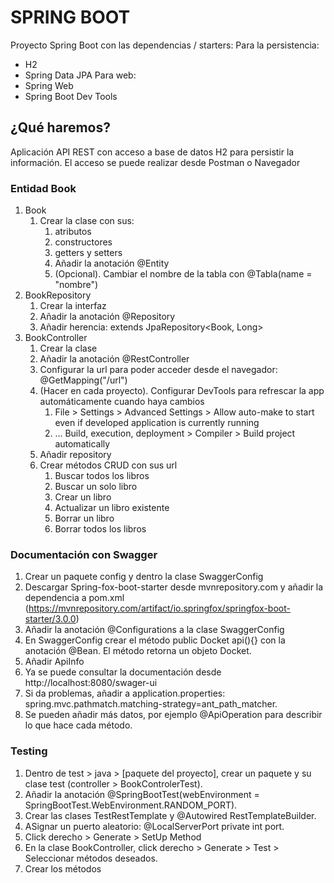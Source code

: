 # SPRING BOOT
Proyecto Spring Boot con las dependencias / starters:
Para la persistencia:
* H2
* Spring Data JPA
Para web:
* Spring Web
* Spring Boot Dev Tools

## ¿Qué haremos?
Aplicación API REST con acceso a base de datos H2 para persistir la información.
El acceso se puede realizar desde Postman o Navegador

### Entidad Book
1. Book
   1. Crear la clase con sus: 
      1. atributos
      2. constructores
      3. getters y setters
      4. Añadir la anotación @Entity
      5. (Opcional). Cambiar el nombre de la tabla con @Tabla(name = "nombre")
2. BookRepository
   1. Crear la interfaz 
   2. Añadir la anotación @Repository 
   3. Añadir herencia: extends JpaRepository<Book, Long>
3. BookController
   1. Crear la clase 
   2. Añadir la anotación @RestController
   3. Configurar la url para poder acceder desde el navegador: @GetMapping("/url")
   4. (Hacer en cada proyecto). Configurar DevTools para refrescar la app automáticamente cuando haya cambios
      1. File > Settings > Advanced Settings > Allow auto-make to start even if developed application is currently running
      2. ... Build, execution, deployment > Compiler > Build project automatically
   5. Añadir repository
   6. Crear métodos CRUD con sus url
      1. Buscar todos los libros
      2. Buscar un solo libro
      3. Crear un libro
      4. Actualizar un libro existente
      5. Borrar un libro
      6. Borrar todos los libros

### Documentación con Swagger
1. Crear un paquete config y dentro la clase SwaggerConfig
2. Descargar Spring-fox-boot-starter desde mvnrepository.com y añadir la dependencia a pom.xml (https://mvnrepository.com/artifact/io.springfox/springfox-boot-starter/3.0.0)
3. Añadir la anotación @Configurations a la clase SwaggerConfig
4. En SwaggerConfig crear el método public Docket api(){} con la anotación @Bean. El método retorna un objeto Docket.
5. Añadir ApiInfo
6. Ya se puede consultar la documentación desde http://localhost:8080/swager-ui
7. Si da problemas, añadir a application.properties: spring.mvc.pathmatch.matching-strategy=ant_path_matcher.
8. Se pueden añadir más datos, por ejemplo @ApiOperation para describir lo que hace cada método.

### Testing
1. Dentro de test > java > [paquete del proyecto], crear un paquete y su clase test (controller > BookControlerTest).
2. Añadir la anotación @SpringBootTest(webEnvironment = SpringBootTest.WebEnvironment.RANDOM_PORT).
3. Crear las clases TestRestTemplate y @Autowired RestTemplateBuilder.
4. ASignar un puerto aleatorio: @LocalServerPort private int port.
5. Click derecho > Generate > SetUp Method
6. En la clase BookController, click derecho > Generate > Test > Seleccionar métodos deseados.
7. Crear los métodos